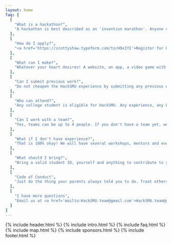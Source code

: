 ```yaml
---
layout: home
faq: [
  [
    "What is a hackathon?",
    "A hackathon is best described as an 'invention marathon'. Anyone of any skill level is welcome to come and invent anything. If you want to build an iOS game, an IOT sticker vending machine, or even the next big social network, come to HackSMU!"
  ],
  [
    "How do I apply?",
    "<a href='https://scottyshaw.typeform.com/to/H9xIYI'>Register for HackSMU here</a>"
  ],
  [
    "What can I make?",
    "Whatever your heart desires! A website, an app, a video game with super VR features, a robot that gives people high fives, the list goes on. Your project will be judged based off its creativity, innovation, coolness factor and technical skills involved."
  ],
  [
    "Can I submit previous work?",
    "Do not cheapen the HackSMU experience by submitting any previous work or class assignments. Doing so will disqualify your team from final judging and awards."
  ],
  [
    "Who can attend?",
    "Any college student is eligible for HackSMU. Any experience, any background, any education, any text editor, you're welcome to attend!"
  ],
  [
    "Can I work with a team?",
    "Yes, teams can be up to 4 people. If you don't have a team yet, we'll help you find one! You can do it alone, but it's not as fun."
  ],
  [
    "What if I don't have experience?",
    "That is 100% okay! We will have several workshops, mentors and even skilled students to help you out! We just want you to have fun and build something cool."
  ],
  [
    "What should I bring?",
    "Bring a valid student ID, yourself and anything to contribute to your hack. This includes a laptop, charger, mouse, keyboard, and your five 27\" monitors if you wanna be THAT kid."
  ],
  [
    "Code of Conduct",
    "Just do the thing your parents always told you to do. Treat others as you want to be treated. <a href='https://static.mlh.io/docs/mlh-code-of-conduct.pdf' target='_blank'>Read me</a>"
  ],
  [
    "I have more questions",
    "Email us at <a href='mailto:HackSMU.team@gmail.com'>HackSMU.team@gmail.com</a>, and we will reply as soon as we can!"
  ]
]
---
```

{% include header.html %}
{% include intro.html %}
{% include faq.html %}
{% include map.html %}
{% include sponsors.html %}
{% include footer.html %}
